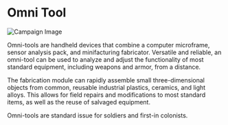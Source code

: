 # Omni Tool

![Campaign Image](/media/omni-tool.jpg)

Omni-tools are handheld devices that combine a computer microframe, sensor analysis pack, and minifacturing fabricator. Versatile and reliable, an omni-tool can be used to analyze and adjust the functionality of most standard equipment, including weapons and armor, from a distance.

The fabrication module can rapidly assemble small three-dimensional objects from common, reusable industrial plastics, ceramics, and light alloys. This allows for field repairs and modifications to most standard items, as well as the reuse of salvaged equipment.

Omni-tools are standard issue for soldiers and first-in colonists.